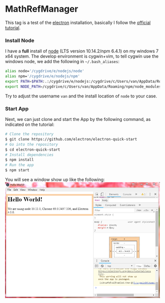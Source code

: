 MathRefManager
==============

This tag is a test of the [electron](https://electronjs.org) installation, basically I follow the [official tutorial](https://electronjs.org/docs/tutorial/first-app). 

### Install Node

I have a **full** install of [node](https://nodejs.org/en/download/) (LTS version 10.14.2/npm 6.4.1) on my windows 7 x64 system. The develop environment is cygwin+vim, to tell cygwin use the windows node, we add the following in `~/.bash_aliases`:

```bash
alias node='/cygdrive/e/nodejs/node'
alias npm='/cygdrive/e/nodejs/npm'
export PATH=$PATH:.:/cygdrive/e/nodejs:/cygdrive/c/Users/van/AppData/Roaming/npm
export NODE_PATH=/cygdrive/c/Users/van/AppData/Roaming/npm/node_modules
```
Try to adjust the username `van` and the install location of `node` to your case.

### Start App

Next, we can just clone and start the App by the following command, as indicated on the tutorial:
```bash
# Clone the repository
$ git clone https://github.com/electron/electron-quick-start
# Go into the repository
$ cd electron-quick-start
# Install dependencies
$ npm install
# Run the app
$ npm start
```

You will see a window show up like the following:
![The first App](first_app.PNG)
